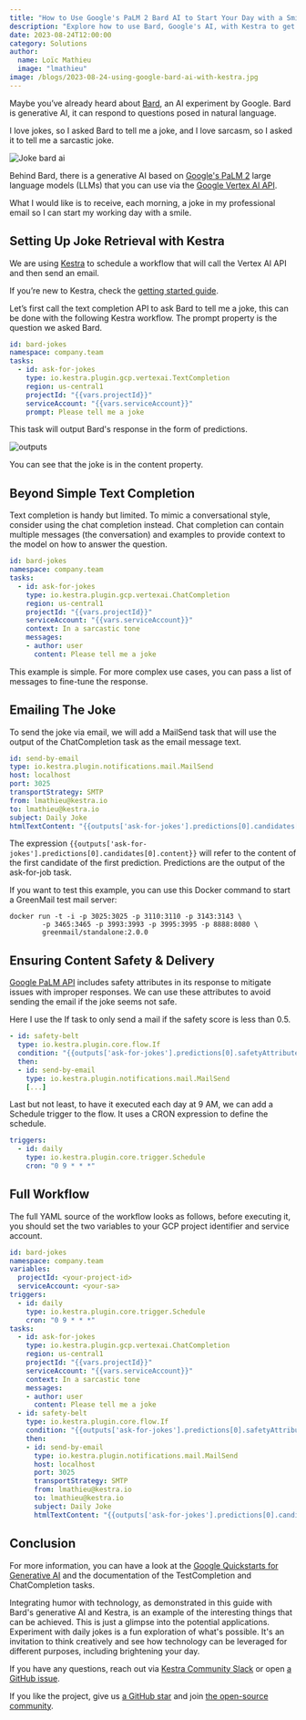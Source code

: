 ```yaml
---
title: "How to Use Google's PaLM 2 Bard AI to Start Your Day with a Smile"
description: "Explore how to use Bard, Google's AI, with Kestra to get daily jokes by email. Step-by-step guide for a humorous start to your day."
date: 2023-08-24T12:00:00
category: Solutions
author:
  name: Loïc Mathieu
  image: "lmathieu"
image: /blogs/2023-08-24-using-google-bard-ai-with-kestra.jpg
---
```


Maybe you’ve already heard about [Bard](https://bard.google.com/?hl=en), an AI experiment by Google. Bard is generative AI, it can respond to questions posed in natural language.

I love jokes, so I asked Bard to tell me a joke, and I love sarcasm, so I asked it to tell me a sarcastic joke.

![Joke bard ai](/blogs/2023-08-24-using-google-bard-ai-with-kestra/joke-bard-ai.png)

Behind Bard, there is a generative AI based on [Google's PaLM 2](https://ai.google/discover/palm2/) large language models (LLMs) that you can use via the [Google Vertex AI API](https://cloud.google.com/vertex-ai).

What I would like is to receive, each morning, a joke in my professional email so I can start my working day with a smile.

## Setting Up Joke Retrieval with Kestra ##

We are using [Kestra](https://github.com/kestra-io/kestra) to schedule a workflow that will call the Vertex AI API and then send an email.

If you’re new to Kestra, check the [getting started guide](https://kestra.io/docs/getting-started).

Let’s first call the text completion API to ask Bard to tell me a joke, this can be done with the following Kestra workflow. The prompt property is the question we asked Bard.

```yaml
id: bard-jokes
namespace: company.team
tasks:
  - id: ask-for-jokes
    type: io.kestra.plugin.gcp.vertexai.TextCompletion
    region: us-central1
    projectId: "{{vars.projectId}}"
    serviceAccount: "{{vars.serviceAccount}}"
    prompt: Please tell me a joke
```

This task will output Bard's response in the form of predictions.

![outputs](/blogs/2023-08-24-using-google-bard-ai-with-kestra/outputs.png)

You can see that the joke is in the content property.

## Beyond Simple Text Completion ##

Text completion is handy but limited. To mimic a conversational style, consider using the chat completion instead. Chat completion can contain multiple messages (the conversation) and examples to provide context to the model on how to answer the question.

```yaml
id: bard-jokes
namespace: company.team
tasks:
  - id: ask-for-jokes
    type: io.kestra.plugin.gcp.vertexai.ChatCompletion
    region: us-central1
    projectId: "{{vars.projectId}}"
    serviceAccount: "{{vars.serviceAccount}}"
    context: In a sarcastic tone
    messages:
    - author: user
      content: Please tell me a joke
```

This example is simple. For more complex use cases, you can pass a list of messages to fine-tune the response.

## Emailing The Joke ##

To send the joke via email, we will add a MailSend task that will use the output of the ChatCompletion task as the email message text.

```yaml
id: send-by-email
type: io.kestra.plugin.notifications.mail.MailSend
host: localhost
port: 3025
transportStrategy: SMTP
from: lmathieu@kestra.io
to: lmathieu@kestra.io
subject: Daily Joke
htmlTextContent: "{{outputs['ask-for-jokes'].predictions[0].candidates[0].content}}"
```

The expression `{{outputs['ask-for-jokes'].predictions[0].candidates[0].content}}` will refer to the content of the first candidate of the first prediction. Predictions are the output of the ask-for-job task.

If you want to test this example, you can use this Docker command to start a GreenMail test mail server: 
```shell
docker run -t -i -p 3025:3025 -p 3110:3110 -p 3143:3143 \
        -p 3465:3465 -p 3993:3993 -p 3995:3995 -p 8888:8080 \
        greenmail/standalone:2.0.0
```

## Ensuring Content Safety & Delivery ##

[Google PaLM API](https://developers.generativeai.google/) includes safety attributes in its response to mitigate issues with improper responses. We can use these attributes to avoid sending the email if the joke seems not safe.

Here I use the If task to only send a mail if the safety score is less than 0.5.

```yaml
- id: safety-belt
  type: io.kestra.plugin.core.flow.If
  condition: "{{outputs['ask-for-jokes'].predictions[0].safetyAttributes[0].scores[0] < 5}}"
  then:
  - id: send-by-email
    type: io.kestra.plugin.notifications.mail.MailSend
    [...]
```

Last but not least, to have it executed each day at 9 AM, we can add a Schedule trigger to the flow. It uses a CRON expression to define the schedule.

```yaml
triggers:
  - id: daily
    type: io.kestra.plugin.core.trigger.Schedule
    cron: "0 9 * * *"
```

## Full Workflow ##

The full YAML source of the workflow looks as follows, before executing it, you should set the two variables to your GCP project identifier and service account.

```yaml
id: bard-jokes
namespace: company.team
variables:
  projectId: <your-project-id>
  serviceAccount: <your-sa>
triggers:
  - id: daily
    type: io.kestra.plugin.core.trigger.Schedule
    cron: "0 9 * * *"
tasks:
  - id: ask-for-jokes
    type: io.kestra.plugin.gcp.vertexai.ChatCompletion
    region: us-central1
    projectId: "{{vars.projectId}}"
    serviceAccount: "{{vars.serviceAccount}}"
    context: In a sarcastic tone
    messages:
    - author: user
      content: Please tell me a joke
  - id: safety-belt
    type: io.kestra.plugin.core.flow.If
    condition: "{{outputs['ask-for-jokes'].predictions[0].safetyAttributes[0].scores[0] < 5}}"
    then:
    - id: send-by-email
      type: io.kestra.plugin.notifications.mail.MailSend
      host: localhost
      port: 3025
      transportStrategy: SMTP
      from: lmathieu@kestra.io
      to: lmathieu@kestra.io
      subject: Daily Joke
      htmlTextContent: "{{outputs['ask-for-jokes'].predictions[0].candidates[0].content}}"
```

## Conclusion ##

For more information, you can have a look at the [Google Quickstarts for Generative AI](https://cloud.google.com/vertex-ai/docs/generative-ai/start/quickstarts/api-quickstart) and the documentation of the TestCompletion and ChatCompletion tasks. 

Integrating humor with technology, as demonstrated in this guide with Bard's generative AI and Kestra, is an example of the interesting things that can be achieved. This is just a glimpse into the potential applications. Experiment with daily jokes is a fun exploration of what's possible. It's an invitation to think creatively and see how technology can be leveraged for different purposes, including brightening your day.

If you have any questions, reach out via [Kestra Community Slack](https://kestra.io/slack) or open [a GitHub issue](https://github.com/kestra-io/kestra). 

If you like the project, give us [a GitHub star](https://github.com/kestra-io/kestra) and join [the open-source community](https://kestra.io/slack).

